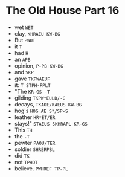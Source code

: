 # The Old House Part 16

* wet `WET`
* clay, `KHRAEU KW-BG`
* But `PWUT`
* it `T`
* had `H`
* an `APB`
* opinion, `P-PB KW-BG`
* and `SKP`
* gave `TKPWAEUF`
* it: `T STPH-FPLT`
* "The `KR-GS -T`
* gilding `TKPW*EULD/-G`
* decays, `TKAOE/KAEUS KW-BG`
* hog's `HOG AE S*/SP-S`
* leather `HR*ET/ER`
* stays!" `STAEUS SKHRAPL KR-GS`
* This `TH`
* the `-T`
* pewter `PAOU/TER`
* soldier `SHRERPBL`
* did `TK`
* not `TPHOT`
* believe. `PWHREF TP-PL`
